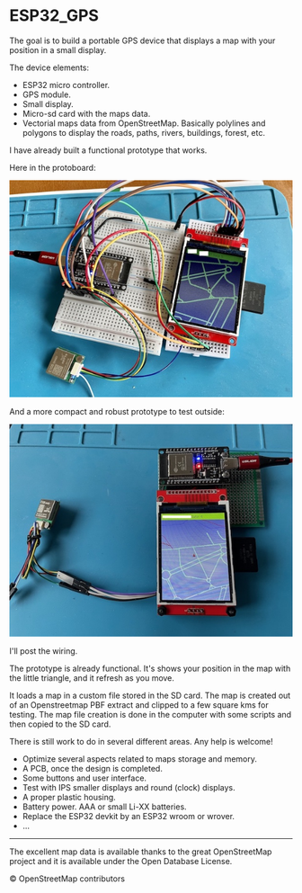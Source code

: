 # ESP32_GPS

The goal is to build a portable GPS device that displays a map with your position in a small display.

The device elements:

- ESP32 micro controller.
- GPS module.
- Small display.
- Micro-sd card with the maps data.
- Vectorial maps data from OpenStreetMap. Basically polylines and polygons to display the roads, paths, rivers, buildings, forest, etc.

I have already built a functional prototype that works.

Here in the protoboard:

![GPS ESP32](/img/esp32_gps_a.jpg)

And a more compact and robust prototype to test outside:

![GPS ESP32](/img/esp32_gps_b.jpg)

I'll post the wiring.

The prototype is already functional. It's shows your position in the map with the little triangle, and it refresh as you move. 

It loads a map in a custom file stored in the SD card. The map is created out of an Openstreetmap PBF extract and clipped to a few square kms for testing. The map file creation is done in the computer with some scripts and then copied to the SD card.

There is still work to do in several different areas.  Any help is welcome!

- Optimize several aspects related to maps storage and memory.
- A PCB, once the design is completed.
- Some buttons and user interface.
- Test with IPS smaller displays and round (clock) displays.
- A proper plastic housing.
- Battery power. AAA or small Li-XX batteries.
- Replace the ESP32 devkit by an ESP32 wroom or wrover.
- ...



---
The excellent map data is available thanks to the great OpenStreetMap project and it is available under the Open Database License.

© OpenStreetMap contributors


